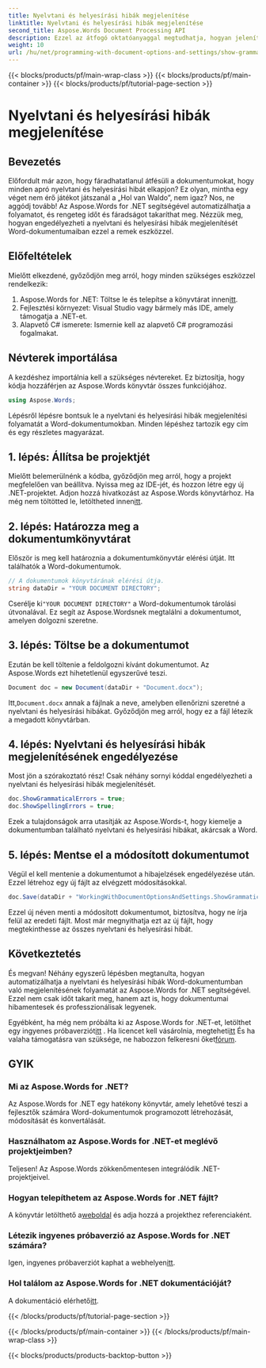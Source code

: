 ```yaml
---
title: Nyelvtani és helyesírási hibák megjelenítése
linktitle: Nyelvtani és helyesírási hibák megjelenítése
second_title: Aspose.Words Document Processing API
description: Ezzel az átfogó oktatóanyaggal megtudhatja, hogyan jeleníthet meg nyelvtani és helyesírási hibákat Word-dokumentumokban az Aspose.Words for .NET használatával.
weight: 10
url: /hu/net/programming-with-document-options-and-settings/show-grammatical-and-spelling-errors/
---
```


{{< blocks/products/pf/main-wrap-class >}}
{{< blocks/products/pf/main-container >}}
{{< blocks/products/pf/tutorial-page-section >}}

# Nyelvtani és helyesírási hibák megjelenítése

## Bevezetés

Előfordult már azon, hogy fáradhatatlanul átfésüli a dokumentumokat, hogy minden apró nyelvtani és helyesírási hibát elkapjon? Ez olyan, mintha egy véget nem érő játékot játszanál a „Hol van Waldo”, nem igaz? Nos, ne aggódj tovább! Az Aspose.Words for .NET segítségével automatizálhatja a folyamatot, és rengeteg időt és fáradságot takaríthat meg. Nézzük meg, hogyan engedélyezheti a nyelvtani és helyesírási hibák megjelenítését Word-dokumentumaiban ezzel a remek eszközzel.

## Előfeltételek

Mielőtt elkezdené, győződjön meg arról, hogy minden szükséges eszközzel rendelkezik:

1.  Aspose.Words for .NET: Töltse le és telepítse a könyvtárat innen[itt](https://releases.aspose.com/words/net/).
2. Fejlesztési környezet: Visual Studio vagy bármely más IDE, amely támogatja a .NET-et.
3. Alapvető C# ismerete: Ismernie kell az alapvető C# programozási fogalmakat.

## Névterek importálása

A kezdéshez importálnia kell a szükséges névtereket. Ez biztosítja, hogy kódja hozzáférjen az Aspose.Words könyvtár összes funkciójához.

```csharp
using Aspose.Words;
```

Lépésről lépésre bontsuk le a nyelvtani és helyesírási hibák megjelenítési folyamatát a Word-dokumentumokban. Minden lépéshez tartozik egy cím és egy részletes magyarázat.

## 1. lépés: Állítsa be projektjét

 Mielőtt belemerülnénk a kódba, győződjön meg arról, hogy a projekt megfelelően van beállítva. Nyissa meg az IDE-jét, és hozzon létre egy új .NET-projektet. Adjon hozzá hivatkozást az Aspose.Words könyvtárhoz. Ha még nem töltötted le, letöltheted innen[itt](https://releases.aspose.com/words/net/).

## 2. lépés: Határozza meg a dokumentumkönyvtárat

Először is meg kell határoznia a dokumentumkönyvtár elérési útját. Itt találhatók a Word-dokumentumok.

```csharp
// A dokumentumok könyvtárának elérési útja.
string dataDir = "YOUR DOCUMENT DIRECTORY";
```

 Cserélje ki`"YOUR DOCUMENT DIRECTORY"` a Word-dokumentumok tárolási útvonalával. Ez segít az Aspose.Wordsnek megtalálni a dokumentumot, amelyen dolgozni szeretne.

## 3. lépés: Töltse be a dokumentumot

Ezután be kell töltenie a feldolgozni kívánt dokumentumot. Az Aspose.Words ezt hihetetlenül egyszerűvé teszi.

```csharp
Document doc = new Document(dataDir + "Document.docx");
```

 Itt,`Document.docx` annak a fájlnak a neve, amelyben ellenőrizni szeretné a nyelvtani és helyesírási hibákat. Győződjön meg arról, hogy ez a fájl létezik a megadott könyvtárban.

## 4. lépés: Nyelvtani és helyesírási hibák megjelenítésének engedélyezése

Most jön a szórakoztató rész! Csak néhány sornyi kóddal engedélyezheti a nyelvtani és helyesírási hibák megjelenítését.

```csharp
doc.ShowGrammaticalErrors = true;
doc.ShowSpellingErrors = true;
```

Ezek a tulajdonságok arra utasítják az Aspose.Words-t, hogy kiemelje a dokumentumban található nyelvtani és helyesírási hibákat, akárcsak a Word.

## 5. lépés: Mentse el a módosított dokumentumot

Végül el kell mentenie a dokumentumot a hibajelzések engedélyezése után. Ezzel létrehoz egy új fájlt az elvégzett módosításokkal.

```csharp
doc.Save(dataDir + "WorkingWithDocumentOptionsAndSettings.ShowGrammaticalAndSpellingErrors.docx");
```

Ezzel új néven menti a módosított dokumentumot, biztosítva, hogy ne írja felül az eredeti fájlt. Most már megnyithatja ezt az új fájlt, hogy megtekinthesse az összes nyelvtani és helyesírási hibát.

## Következtetés

És megvan! Néhány egyszerű lépésben megtanulta, hogyan automatizálhatja a nyelvtani és helyesírási hibák Word-dokumentumban való megjelenítésének folyamatát az Aspose.Words for .NET segítségével. Ezzel nem csak időt takarít meg, hanem azt is, hogy dokumentumai hibamentesek és professzionálisak legyenek.

 Egyébként, ha még nem próbálta ki az Aspose.Words for .NET-et, letölthet egy ingyenes próbaverziót[itt](https://releases.aspose.com/) . Ha licencet kell vásárolnia, megteheti[itt](https://purchase.aspose.com/buy) És ha valaha támogatásra van szüksége, ne habozzon felkeresni őket[fórum](https://forum.aspose.com/c/words/8).

## GYIK

### Mi az Aspose.Words for .NET?
Az Aspose.Words for .NET egy hatékony könyvtár, amely lehetővé teszi a fejlesztők számára Word-dokumentumok programozott létrehozását, módosítását és konvertálását.

### Használhatom az Aspose.Words for .NET-et meglévő projektjeimben?
Teljesen! Az Aspose.Words zökkenőmentesen integrálódik .NET-projektjeivel.

### Hogyan telepíthetem az Aspose.Words for .NET fájlt?
 A könyvtár letölthető a[weboldal](https://releases.aspose.com/words/net/) és adja hozzá a projekthez referenciaként.

### Létezik ingyenes próbaverzió az Aspose.Words for .NET számára?
 Igen, ingyenes próbaverziót kaphat a webhelyen[itt](https://releases.aspose.com/).

### Hol találom az Aspose.Words for .NET dokumentációját?
 A dokumentáció elérhető[itt](https://reference.aspose.com/words/net/).

{{< /blocks/products/pf/tutorial-page-section >}}

{{< /blocks/products/pf/main-container >}}
{{< /blocks/products/pf/main-wrap-class >}}

{{< blocks/products/products-backtop-button >}}
